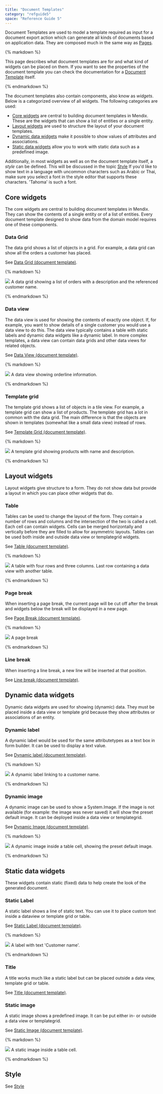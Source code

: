 ```yaml
---
title: "Document Templates"
category: "refguide5"
space: "Reference Guide 5"
---
```



Document Templates are used to model a template required as input for a document export action which can generate all kinds of documents based on application data. They are composed much in the same way as [Pages](Pages).

<div class="alert alert-warning">{% markdown %}

This page describes what document templates are for and what kind of widgets can be placed on them. If you want to see the properties of the document template you can check the documentation for a [Document Template](Document+Template) itself.

{% endmarkdown %}</div>

The document templates also contain components, also know as _widgets_. Below is a categorized overview of all widgets. The following categories are used:

*   [Core widgets](Document+Templates) are central to building document templates in Mendix. These are the widgets that can show a list of entities or a single entity.
*   [Layout widgets](Document+Templates) are used to structure the layout of your document templates.
*   [Dynamic data widgets](Document+Templates) make it possible to show values of attributes and associations.
*   [Static data widgets](Document+Templates) allow you to work with static data such as a predefined image.

Additionally, in most widgets as well as on the document template itself, a _style_ can be defined. This will be discussed in the topic [Style](Document+Templates)
If you'd like to show text in a language with uncommon characters such as Arabic or Thai, make sure you select a font in the style editor that supports these characters. 'Tahoma' is such a font.

## Core widgets

The core widgets are central to building document templates in Mendix. They can show the contents of a single entity or of a list of entities. Every document template designed to show data from the domain model requires one of these components.

### Data Grid

The data grid shows a list of objects in a grid. For example, a data grid can show all the orders a customer has placed.

See [Data Grid (document template)](Data+Grid+Document+Template).

<div class="alert alert-info">{% markdown %}

[![](attachments/819203/918138.png)](Data+Grid+Document+Template)
A data grid showing a list of orders with a description and the referenced customer name.

{% endmarkdown %}</div>

### Data view

The data view is used for showing the contents of exactly one object. If, for example, you want to show details of a single customer you would use a data view to do this. The data view typically contains a table with static labels and dynamic data widgets like a dynamic label. In more complex templates, a data view can contain data grids and other data views for related objects.

See [Data View (document template)](Data+View+Document+Template).

<div class="alert alert-info">{% markdown %}

[![](attachments/819203/918139.png)](Data+View+Document+Template)
A data view showing orderline information.

{% endmarkdown %}</div>

### Template grid

The template grid shows a list of objects in a tile view. For example, a template grid can show a list of products. The template grid has a lot in common with the data grid. The main difference is that the objects are shown in templates (somewhat like a small data view) instead of rows.

See [Template Grid (document template)](Template+Grid+Document+Template).

<div class="alert alert-info">{% markdown %}

[![](attachments/819203/918137.png)](Template+Grid+Document+Template)
A template grid showing products with name and description.

{% endmarkdown %}</div>

## Layout widgets

Layout widgets give structure to a form. They do not show data but provide a layout in which you can place other widgets that do.

### Table

Tables can be used to change the layout of the form. They contain a number of rows and columns and the intersection of the two is called a cell. Each cell can contain widgets. Cells can be merged horizontally and vertically before they are filled to allow for asymmetric layouts.
Tables can be used both inside and outside data view or templategrid widgets.

See [Table (document template)](Table+Document+Template).

<div class="alert alert-info">{% markdown %}

[![](attachments/819203/918134.png)](Table+Document+Template)
A table with four rows and three columns. Last row containing a data view with another table.

{% endmarkdown %}</div>

### Page break

When inserting a page break, the current page will be cut off after the break and widgets below the break will be displayed in a new page.

See [Page Break (document template)](Page+Break+Document+Template).

<div class="alert alert-info">{% markdown %}

[![](attachments/819203/918135.png)](Page+Break+Document+Template)
A page break

{% endmarkdown %}</div>

### Line break

When inserting a line break, a new line will be inserted at that position.

See [Line break (document template)](Line+Break+Document+Template).

## Dynamic data widgets

Dynamic data widgets are used for showing (dynamic) data. They must be placed inside a data view or template grid because they show attributes or associations of an entity.

### Dynamic label

A dynamic label would be used for the same attributetypes as a text box in form builder. It can be used to display a text value.

See [Dynamic label (document template)](Dynamic+Label+Document+Template).

<div class="alert alert-info">{% markdown %}

[![](attachments/819203/918131.png)](Dynamic+Label+Document+Template)
A dynamic label linking to a customer name.

{% endmarkdown %}</div>

### Dynamic image

A dynamic image can be used to show a System.Image. If the image is not available (for example: the image was never saved) it will show the preset default image. It can be deployed inside a data view or templategrid.

See [Dynamic Image (document template)](Dynamic+Image+Document+Template).

<div class="alert alert-info">{% markdown %}

[![](attachments/819203/918132.png)](Dynamic+Image+Document+Template)
A dynamic image inside a table cell, showing the preset default image.

{% endmarkdown %}</div>

## Static data widgets

These widgets contain static (fixed) data to help create the look of the generated document.

### Static Label

A static label shows a line of static text. You can use it to place custom text inside a dataview or template grid or table.

See [Static Label (document template)](Static+Label+Document+Template).

<div class="alert alert-info">{% markdown %}

[![](attachments/819203/918130.png)](Static+Label+Document+Template)
A label with text 'Customer name'.

{% endmarkdown %}</div>

### Title

A title works much like a static label but can be placed outside a data view, template grid or table.

See [Title (document template)](Title+Document+Template).

### Static image

A static image shows a predefined image. It can be put either in- or outside a data view or templategrid.

See [Static Image (document template)](Static+Image+Document+Template).

<div class="alert alert-info">{% markdown %}

[![](attachments/819203/918133.png)](Static+Image+Document+Template)
A static image inside a table cell.

{% endmarkdown %}</div>

## Style

See [Style](Style)